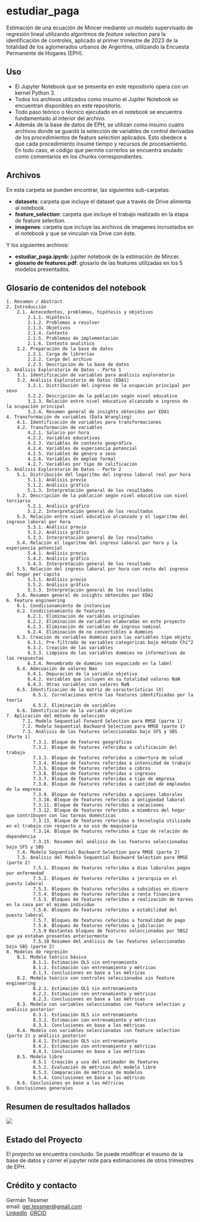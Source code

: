 # estudiar_paga

Estimación de una ecuación de Mincer mediante un modelo supervisado de regresión lineal utilizando algoritmos de *feature selection* para la identificación de controles, aplicado al primer trimestre de 2023 de la totalidad de los aglomerados urbanos de Argentina, utilizando la Encuesta Permanente de Hogares (EPH).

## Uso

-   El Jupyter Notebook que se presenta en este repositorio opera con un kernel Python 3.
-   Todos los archivos utilizados como insumo el Jupiter Notebook se encuentran disponibles en este repositorio.
-   Todo paso teórico o técnico ejecutado en el notebook se encuentra fundamentado al interior del archivo.
-   Además de la base de datos de EPH, se utilizan como insumo cuatro archivos donde se guardó la selección de variables de control derivadas de los procedimientos de feature selection aplicados. Esto obedece a que cada procedimiento insume tiempo y recursos de procesamiento. En todo caso, el código que permite correrlos se encuentra anulado como comentarios en los chunks correspondientes.

## Archivos

En esta carpeta se pueden encontrar, las siguientes sub-carpetas:

-   **datasets**: carpeta que incluye el dataset que a través de Drive alimenta al notebook.
-   **feature_selection**: carpeta que incluye el trabajo realizado en la etapa de feature selection.
-   **imagenes**: carpeta que incluye las archivos de imagenes incrustados en el notebook y que se vinculan vía Drive con éste.

Y los siguientes archivos:

-   **estudiar_paga.ipynb**: jupiter notebook de la estimación de Mincer.
-   **glosario de features.pdf**: glosario de las features utilizadas en los 5 modelos presentados.

## Glosario de contenidos del notebook

```         
1. Resumen / Abstract
2. Introducción
    2.1. Antecedentes, problemas, hipótesis y objetivos
        2.1.1. Hipótesis    
        2.1.2. Problemas a resolver    
        2.1.3. Objetivos    
        2.1.4. Contexto    
        2.1.5. Problemas de implementación
        2.1.6. Contexto analítico
    2.2. Preparación de la base de datos
        2.2.1. Carga de librerías    
        2.2.2. Carga del archivo    
        2.2.3. Descripción de la base de datos
3. Análisis Exploratorio de Datos - Parte 1
    3.1. Identificación de variables para análisis exploratorio
    3.2. Análisis Exploratorio de Datos (EDA1)
        3.2.1. Distribución del ingreso de la ocupación principal por sexo
        3.2.2. Descripción de la población según nivel educativo
        3.2.3. Relación entre nivel educativo alcanzado e ingreso de la ocupación principal
        3.2.4. Resumen general de insights obtenidos por EDA1
4. Transformación de variables (Data Wrangling)
    4.1. Identificación de variables para transformaciones
    4.2. Transformación de variables
        4.2.1. Salario por hora    
        4.2.2. Variables educativas
        4.2.3. Variables de contexto geográfico
        4.2.4. Variables de experiencia potencial           
        4.2.5. Variables de género o sexo
        4.2.6. Variables de empleo formal
        4.2.7. Variables por tipo de calificación
5. Análisis Exploratorio de Datos - Parte 2
    5.1. Distribución del logaritmo del ingreso laboral real por hora
        5.1.1. Análisis previo
        5.1.2. Análisis gráfico
        5.1.3. Interpretación general de los resultados
    5.2. Descripción de la población según nivel educativo con nivel terciario
        5.2.1. Análisis gráfico
        5.2.2. Interpretación general de los resultados
    5.3. Relación entre nivel educativo alcanzado y el logaritmo del ingreso laboral por hora
        5.3.1. Análisis previo
        5.3.2. Análisis gráfico
        5.3.3. Interpretación general de los resultados
    5.4. Relación el logaritmo del ingreso laboral por hora y la experiencia potencial
        5.4.1. Análisis previo
        5.4.2. Análisis gráfico
        5.4.3. Interpretación general de los resultado
    5.5. Relación del ingreso laboral por hora con resto del ingreso del hogar per capita
        5.5.1. Análisis previo
        5.5.2. Análisis gráfico
        5.5.3. Interpretación general de los resultados
    5.6. Resumen general de insights obtenidos por EDA2
6. Feature engineering
    6.1. Condicionamiento de instancias
    6.2. Condicionamiento de features
        6.2.1. Eliminación de variables originales
        6.2.2. Eliminación de variables elaboradas en este proyecto
        6.2.3. Eliminación de variables de ingreso nominal
        6.2.4. Eliminación de no convertibles a dummies
    6.3. Creación de variables dummies para las variables tipo objeto
        6.3.1. Pre-filtrado de variables categóricas bajo método Chi^2
        6.3.2. Creación de las variables
        6.3.3. Limpieza de las variables dummies no informativas de las respuestas
        6.3.4. Renombrado de dummies con espaciado en la label
    6.4. Adecuación de valores Nan
        6.4.1. Depuración de la variable objetivo
        6.4.2. Variables que incluyen en su totalidad valores NaN
        6.4.3. Otras variables con valores NaN
    6.5. Identificación de la matriz de características (X)
          6.5.1. Correlaciones entre las features identificadas por la teoría
          6.5.2. Eliminación de variables
    6.6. Identificación de la variable objetivo
7. Aplicación del método de selección
      7.1. Modelo Sequential Forward Selection para RMSE (parte 1)
      7.2. Modelo Sequential Backward Selection para RMSE (parte 1)
      7.3. Análisis de las features seleccionadas bajo SFS y SBS (Parte 1)
          7.3.1. Bloque de features geográficas
          7.3.2. Bloque de features referidas a calificación del trabajo
          7.3.3. Bloque de features referidas a cobertura de salud
          7.3.4. Bloque de features referidas a intensidad de trabajo
          7.3.5. Bloque de features referidas a cobros
          7.3.6. Bloque de features referidas a ingresos
          7.3.7. Bloque de features referidas a tipo de empresa
          7.3.8. Bloque de features referidas a cantidad de empleados de la empresa
          7.3.9. Bloque de features referidas a opciones laborales
          7.3.10. Bloque de features referidas a antigüedad laboral
          7.3.11. Bloque de features referidas a vacaciones
          7.3.12. Bloque de features referidas a miembros del hogar que contribuyen con las tareas domésticas
          7.3.13. Bloque de features referidas a tecnología utilizada en el trabajo con respecto a no uso de maquinaria
          7.3.14. Bloque de features referidas a tipo de relación de dependencia
          7.3.15. Resumen del análisis de las features seleccionadas bajo SFS y SBS
    7.4. Modelo Sequential Backward Selection para RMSE (parte 2)
    7.5. Analísis del Modelo Sequential Backward Selection para RMSE (parte 2)
          7.5.1. Bloques de features referidas a dias laborales pagos por enfermedad
          7.5.2. Bloques de features referidas a jerarquia en el puesto laboral
          7.5.3. Bloques de features referidas a subsidios en dinero
          7.5.4. Bloques de features referidas a renta financiera
          7.5.5. Bloques de features referidas a realización de tareas en la casa por el mismo individuo
          7.5.6. Bloques de features referidas a estabilidad del puesto laboral
          7.5.7. Bloques de features referidas a formalidad de pago
          7.5.8. Bloques de features referidas a jubilación
          7.5.9 Restantes bloques de features seleccionadas por SBS2 que ya estaban presentes anteriormente
          7.5.10 Resumen del análisis de las features seleccionadas bajo SBS (parte 2)
8. Modelos de regresión
    8.1. Modelo teórico básico
          8.1.1. Estimación OLS sin entrenamiento
          8.1.2. Estimación con entrenamiento y métricas
          8.1.3. Conclusiones en base a las métricas
    8.2. Modelo teórico con controles seleccionados sin feature engineering
          8.2.1. Estimación OLS sin entrenamiento
          8.2.2. Estimación con entrenamiento y métricas
          8.2.3. Conclusiones en base a las métricas
    8.3. Modelo con variables seleccionadas con feature selection y análisis posterior
          8.3.1. Estimación OLS sin entrenamiento
          8.3.2. Estimación con entrenamiento y métricas
          8.3.3. Conclusiones en base a las métricas
    8.4. Modelo con variables seleccionadas con feature selection (parte 2) y análisis posterior
          8.4.1. Estimación OLS sin entrenamiento
          8.4.2. Estimación con entrenamiento y métricas
          8.4.3. Conclusiones en base a las métricas
    8.5. Modelo libre
          8.5.1  Creación y uso del estimador de features
          8.5.2. Evaluación de métricas del modelo libre
          8.5.3. Comparación de métricas de modelos
          8.5.4. Conclusiones en base a las métricas
    8.6. Conclusiones en base a las métricas
9. Conclusiones generales
```

## Resumen de resultados hallados

![](https://drive.google.com/uc?id=1-OK4bymc0kV8K4ehqyxAPFqY80oZ6OwZ)

## Estado del Proyecto

El proyecto se encuentra concluido. Se puede modificar el insumo de la base de datos y correr el jupyter note para estimaciones de otros trimestres de EPH.

## Crédito y contacto

Germán Tessmer\
email: [ger.tessmer\@gmail.com](ger.tessmer@gmail.com)\
[LinkedIn](https://www.linkedin.com/in/gtessmer/)  [ORCID](https://orcid.org/0000-0002-3827-7027)
